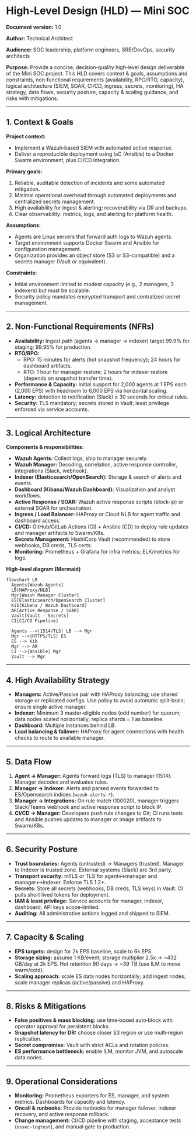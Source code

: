 # High‑Level Design (HLD) — Mini SOC

**Document version:** 1.0

**Author:** Technical Architect

**Audience:** SOC leadership, platform engineers, SRE/DevOps, security architects

**Purpose:** Provide a concise, decision‑quality high‑level design deliverable of the Mini SOC project. This HLD covers context & goals, assumptions and constraints, non‑functional requirements (availability, RPO/RTO, capacity), logical architecture (SIEM, SOAR, CI/CD, ingress, secrets, monitoring), HA strategy, data flows, security posture, capacity & scaling guidance, and risks with mitigations.

---

## 1. Context & Goals
**Project context:**
- Implement a Wazuh‑based SIEM with automated active response.
- Deliver a reproducible deployment using IaC (Ansible) to a Docker Swarm environment, plus CI/CD integration.

**Primary goals:**
1. Reliable, auditable detection of incidents and some automated mitigation.
2. Minimal operational overhead through automated deployments and centralized secrets management.
3. High availability for ingest & alerting; recoverability via DR and backups.
4. Clear observability: metrics, logs, and alerting for platform health.

**Assumptions:**
- Agents are Linux servers that forward auth logs to Wazuh agents.
- Target environment supports Docker Swarm and Ansible for configuration management.
- Organization provides an object store (S3 or S3-compatible) and a secrets manager (Vault or equivalent).

**Constraints:**
- Initial environment limited to modest capacity (e.g., 2 managers, 3 indexers) but must be scalable.
- Security policy mandates encrypted transport and centralized secret management.

---

## 2. Non‑Functional Requirements (NFRs)
- **Availability:** Ingest path (agents -> manager -> indexer) target 99.9% for staging; 99.95% for production.
- **RTO/RPO:**
  - RPO: 15 minutes for alerts (hot snapshot frequency); 24 hours for dashboard artifacts.
  - RTO: 1 hour for manager restore; 2 hours for indexer restore (depends on snapshot transfer time).
- **Performance & Capacity:** initial support for 2,000 agents at 1 EPS each (2,000 EPS) with headroom to 6,000 EPS via horizontal scaling.
- **Latency:** detection to notification (Slack) ≤ 30 seconds for critical rules.
- **Security:** TLS mandatory; secrets stored in Vault; least privilege enforced via service accounts.

---

## 3. Logical Architecture
**Components & responsibilities:**
- **Wazuh Agents:** Collect logs, ship to manager securely.
- **Wazuh Manager:** Decoding, correlation, active response controller, integrations (Slack, webhook).
- **Indexer (Elasticsearch/OpenSearch):** Storage & search of alerts and events.
- **Dashboard (Kibana/Wazuh Dashboard):** Visualization and analyst workflows.
- **Active Response / SOAR:** Wazuh active response scripts (block-ip) or external SOAR for orchestration.
- **Ingress / Load Balancer:** HAProxy or Cloud NLB for agent traffic and dashboard access.
- **CI/CD:** GitHub/GitLab Actions (CI) + Ansible (CD) to deploy rule updates and manager artifacts to Swarm/K8s.
- **Secrets Management:** HashiCorp Vault (recommended) to store webhooks, DB creds, TLS certs.
- **Monitoring:** Prometheus + Grafana for infra metrics; ELK/metrics for logs.

**High‑level diagram (Mermaid)**
```mermaid
flowchart LR
  Agents[Wazuh Agents]
  LB[HAProxy/NLB]
  Mgr[Wazuh Manager Cluster]
  ES[Elasticsearch/OpenSearch Cluster]
  Kib[Kibana / Wazuh Dashboard]
  AR[Active Response / SOAR]
  Vault[Vault - Secrets]
  CI[CI/CD Pipeline]

  Agents -->|1514/TLS| LB --> Mgr
  Mgr -->|HTTPS/TLS| ES
  ES --> Kib
  Mgr --> AR
  CI -->|Ansible| Mgr
  Vault --> Mgr
```

---

## 4. High Availability Strategy
- **Managers:** Active/Passive pair with HAProxy balancing; use shared storage or replicated configs. Use policy to avoid automatic split‑brain; ensure single active manager.
- **Indexer:** Minimum 3 master‑eligible nodes (odd number) for quorum; data nodes scaled horizontally; replica shards = 1 as baseline.
- **Dashboard:** Multiple instances behind LB.
- **Load balancing & failover:** HAProxy for agent connections with health checks to route to available manager.

---

## 5. Data Flow
1. **Agent -> Manager:** Agents forward logs (TLS) to manager (1514). Manager decodes and evaluates rules.
2. **Manager -> Indexer:** Alerts and parsed events forwarded to ES/Opensearch indices (`wazuh-alerts-*`).
3. **Manager -> Integrations:** On rule match (100020), manager triggers Slack/Teams webhook and active response script to block IP.
4. **CI/CD -> Manager:** Developers push rule changes to Git; CI runs tests and Ansible pushes updates to manager or image artifacts to Swarm/K8s.

---

## 6. Security Posture
- **Trust boundaries:** Agents (untrusted) -> Managers (trusted). Manager to Indexer is trusted zone. External systems (Slack) are 3rd party.
- **Transport security:** mTLS or TLS for agent↔manager and manager↔indexer. Enforce TLS 1.2+.
- **Secrets:** Store all secrets (webhooks, DB creds, TLS keys) in Vault. CI pulls short lived tokens for deployment.
- **IAM & least privilege:** Service accounts for manager, indexer, dashboard; API keys scope‑limited.
- **Auditing:** All administrative actions logged and shipped to SIEM.

---

## 7. Capacity & Scaling
- **EPS targets:** design for 2k EPS baseline, scale to 6k EPS.
- **Storage sizing:** assume 1 KB/event; storage multiplier 2.5x -> ~432 GB/day at 2k EPS. Hot retention 90 days -> ~39 TB (use ILM to move warm/cold).
- **Scaling approach:** scale ES data nodes horizontally; add ingest nodes; scale manager replicas (active/passive) and HAProxy.

---

## 8. Risks & Mitigations
- **False positives & mass blocking:** use time‑boxed auto‑block with operator approval for persistent blocks.
- **Snapshot latency for DR:** choose closer S3 region or use multi‑region replication.
- **Secret compromise:** Vault with strict ACLs and rotation policies.
- **ES performance bottleneck:** enable ILM, monitor JVM, and autoscale data nodes.

---

## 9. Operational Considerations
- **Monitoring:** Prometheus exporters for ES, manager, and system metrics. Dashboards for capacity and latency.
- **Oncall & runbooks:** Provide runbooks for manager failover, indexer recovery, and active response rollback.
- **Change management:** CI/CD pipeline with staging, acceptance tests (`ossec-logtest`), and manual gate to production.
